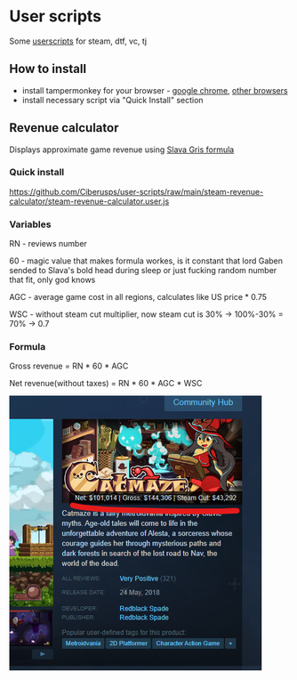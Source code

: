 # User scripts

Some [userscripts](https://en.wikipedia.org/wiki/Userscript) for steam, dtf, vc, tj

## How to install

- install tampermonkey for your browser - [google chrome](https://chrome.google.com/webstore/detail/tampermonkey/dhdgffkkebhmkfjojejmpbldmpobfkfo?hl=en), [other browsers](https://www.tampermonkey.net/?ext=dhdg&browser=chrome)
- install necessary script via "Quick Install" section

## Revenue calculator

Displays approximate game revenue using [Slava Gris formula](https://youtu.be/FvEBroOIKOE?t=1625)

### Quick install

https://github.com/Ciberusps/user-scripts/raw/main/steam-revenue-calculator/steam-revenue-calculator.user.js

### Variables

RN - reviews number

60 - magic value that makes formula workes, is it constant that lord Gaben sended to Slava's bold head during sleep or just fucking random number that 
fit, only god knows

AGC - average game cost in all regions, calculates like US price * 0.75

WSC - without steam cut multiplier, now steam cut is 30% -> 100%-30% = 70% -> 0.7

### Formula

Gross revenue = RN * 60 * AGC

Net revenue(without taxes) = RN * 60 * AGC * WSC

![View](steam-revenue-calculator/images/screenshot_1.png)